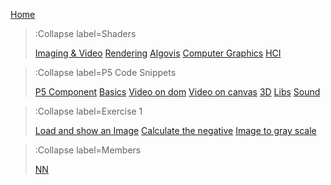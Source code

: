 [Home](/)

> :Collapse label=Shaders
> 
> [Imaging & Video](/docs/workshops/imaging)
> [Rendering](/docs/workshops/rendering)
> [Algovis](/docs/workshops/algovis)
> [Computer Graphics](/docs/workshops/cg)
> [HCI](/docs/workshops/hci)

> :Collapse label=P5 Code Snippets
> 
> [P5 Component](/docs/snippets/component)
> [Basics](/docs/snippets/basic)
> [Video on dom](/docs/snippets/video-dom)
> [Video on canvas](/docs/snippets/video-canvas)
> [3D](/docs/snippets/3d)
> [Libs](/docs/snippets/lib)
> [Sound](/docs/snippets/sound)

> :Collapse label=Exercise 1
> 
> [Load and show an Image](/docs/exercises/exercise1/loadimage)
> [Calculate the negative](/docs/exercises/exercise1/negative)
> [Image to gray scale](/docs/exercises/exercise1/grayscale)

> :Collapse label=Members
> 
> [NN](/docs/members/nn)